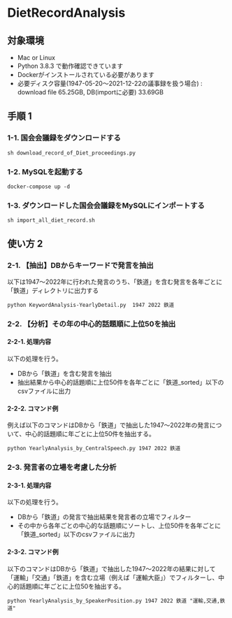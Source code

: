 # DietRecordAnalysis

## 対象環境
- Mac or Linux
- Python 3.8.3 で動作確認できています
- Dockerがインストールされている必要があります
- 必要ディスク容量(1947-05-20〜2021-12-22の議事録を扱う場合) : download file 65.25GB, DB(importに必要) 33.69GB


## 手順 1

### 1-1. 国会会議録をダウンロードする
```
sh download_record_of_Diet_proceedings.py
```


### 1-2. MySQLを起動する
```
docker-compose up -d
```


### 1-3. ダウンロードした国会会議録をMySQLにインポートする
```
sh import_all_diet_record.sh
```


## 使い方 2

### 2-1. 【抽出】DBからキーワードで発言を抽出
以下は1947〜2022年に行われた発言のうち、「鉄道」を含む発言を各年ごとに「鉄道」ディレクトリに出力する
```
python KeywordAnalysis-YearlyDetail.py  1947 2022 鉄道
```

### 2-2. 【分析】その年の中心的話題順に上位50を抽出
#### 2-2-1. 処理内容
以下の処理を行う。
- DBから「鉄道」を含む発言を抽出
- 抽出結果から中心的話題順に上位50件を各年ごとに「鉄道_sorted」以下のcsvファイルに出力

#### 2-2-2. コマンド例
例えば以下のコマンドはDBから「鉄道」で抽出した1947〜2022年の発言について、中心的話題順に年ごとに上位50件を抽出する。
```
python YearlyAnalysis_by_CentralSpeech.py 1947 2022 鉄道
```

### 2-3. 発言者の立場を考慮した分析
#### 2-3-1. 処理内容
以下の処理を行う。
- DBから「鉄道」の発言で抽出結果を発言者の立場でフィルター
- その中から各年ごとの中心的な話題順にソートし、上位50件を各年ごとに「鉄道_sorted」以下のcsvファイルに出力

#### 2-3-2. コマンド例
以下のコマンドはDBから「鉄道」で抽出した1947〜2022年の結果に対して「運輸」「交通」「鉄道」を含む立場（例えば「運輸大臣」）でフィルターし、中心的話題順に年ごとに上位50を抽出する。
```
python YearlyAnalysis_by_SpeakerPosition.py 1947 2022 鉄道 "運輸,交通,鉄道"
```

